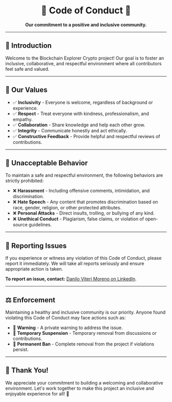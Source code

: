 <!DOCTYPE html>
<html lang="en">
<head>
  <meta charset="UTF-8">
  <meta name="viewport" content="width=device-width, initial-scale=1.0">
</head>
<body>

  <h1 align="center">🌟 Code of Conduct 🌟</h1>

  <p align="center">
    <strong>Our commitment to a positive and inclusive community.</strong>
  </p>

  <hr>

  <h2>📌 Introduction</h2>
  <p>Welcome to the Blockchain Explorer Crypto project! Our goal is to foster an inclusive, collaborative, and respectful environment where all contributors feel safe and valued.</p>

  <hr>

  <h2>🤝 Our Values</h2>
  <ul>
    <li>✅ <strong>Inclusivity</strong> - Everyone is welcome, regardless of background or experience.</li>
    <li>✅ <strong>Respect</strong> - Treat everyone with kindness, professionalism, and empathy.</li>
    <li>✅ <strong>Collaboration</strong> - Share knowledge and help each other grow.</li>
    <li>✅ <strong>Integrity</strong> - Communicate honestly and act ethically.</li>
    <li>✅ <strong>Constructive Feedback</strong> - Provide helpful and respectful reviews of contributions.</li>
  </ul>

  <hr>

  <h2>🚫 Unacceptable Behavior</h2>
  <p>To maintain a safe and respectful environment, the following behaviors are strictly prohibited:</p>
  <ul>
    <li>❌ <strong>Harassment</strong> - Including offensive comments, intimidation, and discrimination.</li>
    <li>❌ <strong>Hate Speech</strong> - Any content that promotes discrimination based on race, gender, religion, or other protected attributes.</li>
    <li>❌ <strong>Personal Attacks</strong> - Direct insults, trolling, or bullying of any kind.</li>
    <li>❌ <strong>Unethical Conduct</strong> - Plagiarism, false claims, or violation of open-source guidelines.</li>
  </ul>

  <hr>

  <h2>📩 Reporting Issues</h2>
  <p>If you experience or witness any violation of this Code of Conduct, please report it immediately. We will take all reports seriously and ensure appropriate action is taken.</p>
  <p><strong>To report an issue, contact:</strong>  
    <a href="https://www.linkedin.com/in/danilo-viteri-moreno/" target="_blank">Danilo Viteri Moreno on LinkedIn</a>.
  </p>

  <hr>

  <h2>⚖️ Enforcement</h2>
  <p>Maintaining a healthy and inclusive community is our priority. Anyone found violating this Code of Conduct may face actions such as:</p>
  <ul>
    <li>🚨 <strong>Warning</strong> - A private warning to address the issue.</li>
    <li>🚨 <strong>Temporary Suspension</strong> - Temporary removal from discussions or contributions.</li>
    <li>🚨 <strong>Permanent Ban</strong> - Complete removal from the project if violations persist.</li>
  </ul>

  <hr>

  <h2>🎉 Thank You!</h2>
  <p>We appreciate your commitment to building a welcoming and collaborative environment. Let's work together to make this project an inclusive and enjoyable experience for all! 🚀</p>

</body>
</html>
